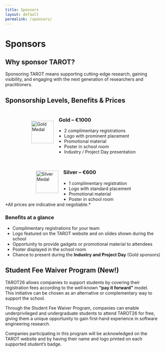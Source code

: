 ```yaml
---
title: Sponsors
layout: default
permalink: /sponsors/
---
```


# Sponsors

## Why sponsor TAROT?

Sponsoring TAROT means supporting cutting-edge research, gaining visibility, and engaging with the next generation of researchers and practitioners.  

## Sponsorship Levels, Benefits & Prices

<div class="sponsor-levels" style="display:flex; flex-direction:row; justify-content:center; align-items:flex-start; gap:1.5rem; flex-wrap:wrap;">
  <div class="sponsor-card gold" style="display:inline-block; width:auto; max-width:420px;">
    <div style="display:flex; align-items:center; gap:1rem; height:100%;">
      <img src="{{ '/assets/img/gold.png' | relative_url }}" alt="Gold Medal" class="icon" style="width:clamp(40px, 8vw, 72px); height:auto; object-fit:contain; flex-shrink:0;">
      <div>
        <h3>Gold – €1000</h3>
        <ul style="margin:0.25rem 0 0; padding-left:1.1rem;">
          <li>2 complimentary registrations</li>
          <li>Logo with prominent placement</li>
          <li>Promotional material</li>
          <li>Poster in school room</li>
          <li>Industry / Project Day presentation </li>
        </ul>
      </div>
    </div>
  </div>
    <div class="sponsor-card silver" style="display:inline-block; width:auto; max-width:420px;">
    <div style="display:flex; align-items:center; gap:1rem; height:100%;">
      <img src="{{ '/assets/img/silver.png' | relative_url }}" alt="Silver Medal" class="icon" style="width:clamp(40px, 8vw, 72px); height:auto; object-fit:contain; flex-shrink:0;">
      <div>
        <h3>Silver – €600</h3>
        <ul style="margin:0.25rem 0 0; padding-left:1.1rem;">
          <li>1 complimentary registration</li>
          <li>Logo with standard placement</li>
          <li>Promotional material</li>
          <li>Poster in school room</li>
        </ul>
      </div>
    </div>
  </div>
</div>
*All prices are indicative and negotiable.*

### Benefits at a glance
- Complimentary registrations for your team
- Logo featured on the TAROT website and on slides shown during the school 
- Opportunity to provide gadgets or promotional material to attendees 
- Poster displayed in the school room
- Chance to present during the **Industry and Project Day** (Gold sponsors)


## Student Fee Waiver Program (New!)
TAROT26 allows companies to support students by covering their registration fees according to the well‑known **“pay it forward”** model.  
This initiative can be chosen as an alternative or complementary way to support the school.  

Through the Student Fee Waiver Program, companies can enable underprivileged and undergraduate students to attend TAROT26 for free, giving them a unique opportunity to gain first‑hand experience in software engineering research.  

Companies participating in this program will be acknowledged on the TAROT website and by having their name and logo printed on each supported student’s badge.